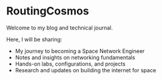 # RoutingCosmos

Welcome to my blog and technical journal.

Here, I will be sharing:

- My journey to becoming a Space Network Engineer  
- Notes and insights on networking fundamentals  
- Hands-on labs, configurations, and projects  
- Research and updates on building the internet for space

